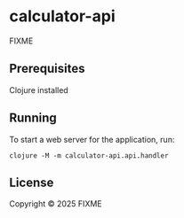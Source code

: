 # calculator-api

FIXME

## Prerequisites

Clojure installed

## Running

To start a web server for the application, run:

    clojure -M -m calculator-api.api.handler

## License

Copyright © 2025 FIXME
